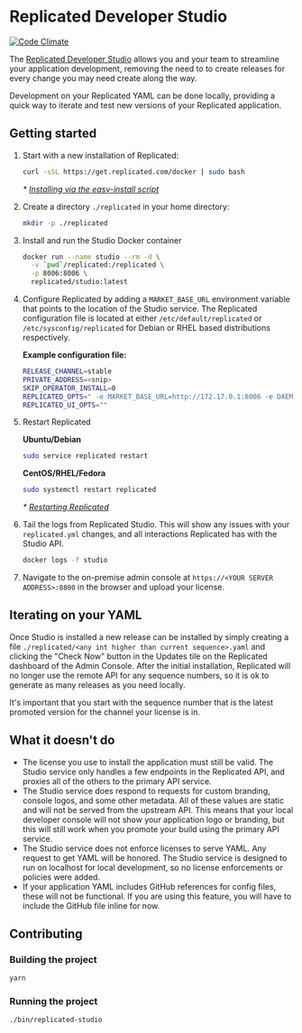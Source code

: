 # Replicated Developer Studio

[![Code Climate](https://codeclimate.com/github/replicatedhq/studio/badges/gpa.svg)](https://codeclimate.com/github/replicatedhq/studio)

The [Replicated Developer Studio](https://github.com/replicatedhq/studio) allows you and your team to streamline your application development, removing the need to to create releases for every change you may need create along the way.

Development on your Replicated YAML can be done locally, providing a quick way to iterate and test new versions of your Replicated application.


## Getting started

1. Start with a new installation of Replicated:

   ```bash
   curl -sSL https://get.replicated.com/docker | sudo bash
   ```

   *\* [Installing via the easy-install script](https://help.replicated.com/docs/distributing-an-application/installing-via-script/#basic-install)*
  
1. Create a directory `./replicated` in your home directory:

   ```bash
   mkdir -p ./replicated
   ```

1. Install and run the Studio Docker container

   ```bash
   docker run --name studio --rm -d \
     -v `pwd`/replicated:/replicated \
     -p 8006:8006 \
     replicated/studio:latest
   ```

1. Configure Replicated by adding a `MARKET_BASE_URL` environment variable that points to the location of the Studio service. The Replicated configuration file is located at either `/etc/default/replicated` or `/etc/sysconfig/replicated` for Debian or RHEL based distributions respectively.

   **Example configuration file:**
   ```bash
   RELEASE_CHANNEL=stable
   PRIVATE_ADDRESS=<snip>
   SKIP_OPERATOR_INSTALL=0
   REPLICATED_OPTS=" -e MARKET_BASE_URL=http://172.17.0.1:8006 -e DAEMON_TOKEN=<snip> -e LOG_LEVEL=info -e NODENAME=<snip>"
   REPLICATED_UI_OPTS=""
   ```

1. Restart Replicated

   **Ubuntu/Debian**
   ```bash
   sudo service replicated restart
   ```

   **CentOS/RHEL/Fedora**
   ```bash
   sudo systemctl restart replicated
   ```

   *\* [Restarting Replicated](https://help.replicated.com/docs/distributing-an-application/installing-via-script/#restarting-replicated)*

1. Tail the logs from Replicated Studio. This will show any issues with your `replicated.yml` changes, and all interactions Replicated has with the Studio API.
   ```bash
   docker logs -f studio
   ```

1. Navigate to the on-premise admin console at `https://<YOUR SERVER ADDRESS>:8800` in the browser and upload your license.


## Iterating on your YAML

Once Studio is installed a new release can be installed by simply creating a file `./replicated/<any int higher than current sequence>.yaml` and clicking the "Check Now" button in the Updates tile on the Replicated dashboard of the Admin Console. After the initial installation, Replicated will no longer use the remote API for any sequence numbers, so it is ok to generate as many releases as you need locally.

It's important that you start with the sequence number that is the latest promoted version for the channel your license is in. 


## What it doesn't do

- The license you use to install the application must still be valid. The Studio service only handles a few endpoints in the Replicated API, and proxies all of the others to the primary API service.
- The Studio service does respond to requests for custom branding, console logos, and some other metadata. All of these values are static and will not be served from the upstream API. This means that your local developer console will not show your application logo or branding, but this will still work when you promote your build using the primary API service.
- The Studio service does not enforce licenses to serve YAML. Any request to get YAML will be honored. The Studio service is designed to run on localhost for local development, so no license enforcements or policies were added.
- If your application YAML includes GitHub references for config files, these will not be functional. If you are using this feature, you will have to include the GitHub file inline for now.


## Contributing

### Building the project

   ```bash
   yarn
   ```

### Running the project

   ```bash
   ./bin/replicated-studio
   ```
